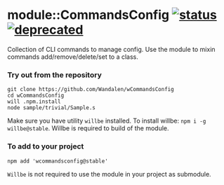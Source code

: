 
# module::CommandsConfig [![status](https://github.com/Wandalen/wCommandsConfig/actions/workflows/StandardPublish.yml/badge.svg)](https://github.com/Wandalen/wCommandsConfig/actions/workflows/StandardPublish.yml) [![deprecated](https://img.shields.io/badge/stability-deprecated-red.svg)](https://github.com/emersion/stability-badges#deprecated)

Collection of CLI commands to manage config. Use the module to mixin commands add/remove/delete/set to a class.

### Try out from the repository

```
git clone https://github.com/Wandalen/wCommandsConfig
cd wCommandsConfig
will .npm.install
node sample/trivial/Sample.s
```

Make sure you have utility `willbe` installed. To install willbe: `npm i -g willbe@stable`. Willbe is required to build of the module.

### To add to your project

```
npm add 'wcommandsconfig@stable'
```

`Willbe` is not required to use the module in your project as submodule.

